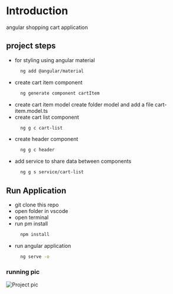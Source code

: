 # Introduction

angular shopping cart application

## project steps

- for styling using angular material
  ```bash
    ng add @angular/material
  ```
- create cart item component
  ```bash
    ng generate component cartItem
  ```
- create cart item model
  create folder model and add a file cart-item.model.ts
- create cart list component
  ```bash
    ng g c cart-list
  ```
- create header component
  ```bash
    ng g c header
  ```
- add service to share data between components
  ```bash
    ng g s service/cart-list
  ```

## Run Application

- git clone this repo
- open folder in vscode
- open terminal
- run pm install
  ```sh
    npm install
  ```
- run angular application
  ```sh
    ng serve -o
  ```

### running pic

![Project pic]("project_pic.png")
